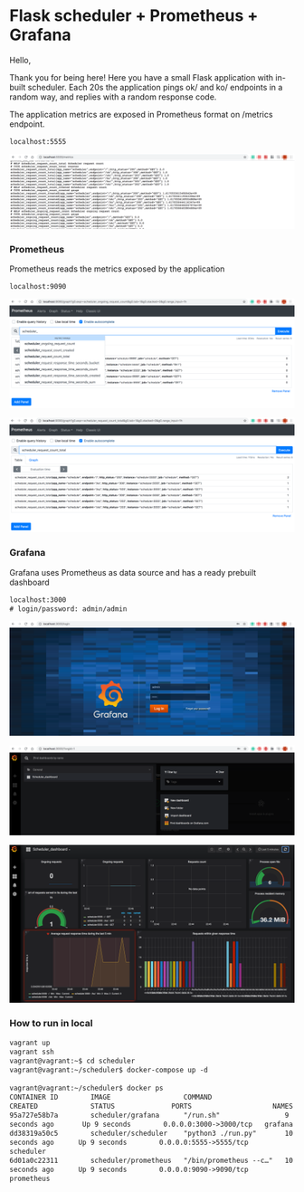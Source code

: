 # Flask scheduler + Prometheus + Grafana

Hello,

Thank you for being here!
Here you have a small Flask application with in-built scheduler.
Each 20s the application pings ok/ and ko/ endpoints in a random way, and
replies with a random response code.

The application metrics are exposed in Prometheus format 
on /metrics endpoint.

```
localhost:5555
```

![sh](readme/scheduler.png)

### Prometheus

Prometheus reads the metrics exposed by the application

```
localhost:9090
```

![sh](readme/prometheus_list_metrics.png)

![sh](readme/prometheus_request_count.png)

### Grafana

Grafana uses Prometheus as data source and has a ready 
prebuilt dashboard

```
localhost:3000
# login/password: admin/admin
```

![sh](readme/grafana_login.png)

![sh](readme/grafana_dashboard.png)

![sh](readme/grafana_live.png)

### How to run in local

```
vagrant up
vagrant ssh
vagrant@vagrant:~$ cd scheduler
vagrant@vagrant:~/scheduler$ docker-compose up -d

vagrant@vagrant:~/scheduler$ docker ps
CONTAINER ID        IMAGE                  COMMAND                  CREATED             STATUS              PORTS                    NAMES
95a727e58b7a        scheduler/grafana      "/run.sh"                9 seconds ago       Up 9 seconds        0.0.0.0:3000->3000/tcp   grafana
dd38319a50c5        scheduler/scheduler    "python3 ./run.py"       10 seconds ago      Up 9 seconds        0.0.0.0:5555->5555/tcp   scheduler
6d01a0c22311        scheduler/prometheus   "/bin/prometheus --c…"   10 seconds ago      Up 9 seconds        0.0.0.0:9090->9090/tcp   prometheus
```

